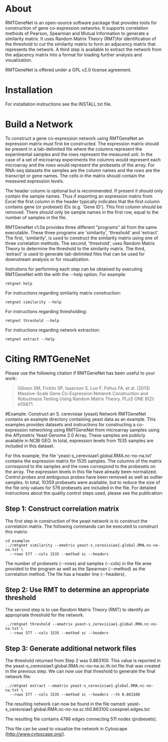 # About

RMTGeneNet is an open-source software package that provides tools for
construction of gene co-expression networks.  It supports correlation methods
of Pearson, Spearman and Mutual Information to generate a similarity matrix. It
uses Random Matrix Theory (RMT)for identification of the threshold to cut the
similarity matrix to form an adjacency matrix that represents the network.  A
third step is available to extract the network from the adjacency matrix into
a format for loading further analysis and visualization.  

RMTGeneNet is offered under a GPL v2.0 license agreement.  


# Installation
For installation instructions see the INSTALL.txt file.


# Build a Network
To construct a gene co-expression network using RMTGeneNet an expression
matrix must first be constructed.  The expression matrix should be present in
a tab-delimited file where the columns represent the experimental samples and
the rows represent the measured unit. In the case of a set of microarray
experiments the columns would represent each microarray and the rows would
represent the probesets of the array.  For RNA-seq datasets the samples are
the column names and the rows are the transcript or gene names. The cells in 
the matrix should contain the measured expression levels. 

The header column is optional but is recommended. If present it should
only contain the sample names.  Thus if exporting an expression matrix from
Excel the first column in the header typically indicates that the first column
contains gene (or probeset) IDs (e.g. 'Gene ID').  This first column should
be removed.  There should only be sample names in the first row, equal to the
number of samples in the file. 

RMTGeneNet v1.0a provides three different "programs" all from the same
executable.  These three programs are 'similarity', 'threshold' and 'extract'.
The first, 'similarity', is used to construct the similarity matrix using
one of three correlation methods.  The second, 'threshold', uses Random Matrix
Theory to determine the threshold to the similarity matrix.  The third, 
'extract' is used to generate tab-delimited files that can be used for 
downstream analysis or for visualization.

Instrutions for performing each step can be obtained by executing RMTGeneNet
with the with the --help option. For example:

    rmtgnet help
  
For instructions regarding similarity matrix construction:

    rmtgnet similarity --help 
  
For instructions regarding thresholding:

    rmtgnet threshold --help
  
For instructions regarding network extraction:

    rmtgnet extract --help


# Citing RMTGeneNet
Please use the following citation if RMTGeneNet has been useful to your work:

> Gibson SM, Ficklin SP, Isaacson S, Luo F, Feltus FA, et al. (2013)
> Massive-Scale Gene Co-Expression Network Construction and Robustness Testing
> Using Random Matrix Theory. PLoS ONE 8(2): e55871.

#Example: Construct an S. cerevisiae (yeast) Network
RMTGeneNet contains an example directory containing yeast data as an example. 
This examples provides datasets and instructions for constructing
a co-expression networking using RMTGeneNet from microarray
samples using the Affymetrix Yeast Genome 2.0 Array. These samples
are publicly available in NCBI GEO. In total, expression levels from 1535 
samples are included in this dataset.

For this example, the file 'yeast-s_cerevisiae1.global.RMA.nc-no-na.txt'
contains the expression matrix for 1535 samples.  The columns of the
matrix correspond to the samples and the rows correspond to the probesets
on the array.  The expression levels in this file have already been
normalized.  Control probes and ambiguous probes have been removed as well
as outlier samples. In total, 10359 probesets were available, but to
reduce the size of the file only values for 576 probesets are included in the 
file. For detailed instructions about the quality control steps used, please 
see the publication:


## Step 1: Construct correlation matrix
The first step in construction of the yeast network is to construct
the correlation matrix.  The following commands can be executed to construct
this matrix:

    cd examples
    ../rmtgnet similarity --ematrix yeast-s_cerevisiae1.global.RMA.nc-no-na.txt \
      --rows 577 --cols 1535 --method sc --headers

The number of probesets (--rows) and samples (--cols) in the file aree 
provided to the program as well as the Spearman (--method) as the correlation
method.  The file has a header line (--headers).


## Step 2: Use RMT to determine an appropriate threshold
The second step is to use Random Matrix Theory (RMT) to identify an
appropriate threshold for the network. 

    ../rmtgnet threshold --ematrix yeast-s_cerevisiae1.global.RMA.nc-no-na.txt \
      --rows 577 --cols 1535 --method sc --headers 


## Step 3: Generate additional network files
The threshold returned from Step 2 was 0.863100. This value is reported in the
yeast-s_cerevisiae1.global.RMA.nc-no-na.sc.th.txt file that was created
in the previous step.  We can now use that threshold to generate the final 
network file:

    ../rmtgnet extract --ematrix yeast-s_cerevisiae1.global.RMA.nc-no-na.txt \
      --rows 577 --cols 1535 --method sc --headers --th 0.863100

The resulting network can now be found in the file named:
yeast-s_cerevisiae1.global.RMA.nc-no-na.sc.th0.863100.coexpnet.edges.txt

The resulting file contains 4786 edges connecting 511 nodes (probesets).

This file can be used to visualize the network in Cytoscape 
(http://www.cytoscape.org/).


